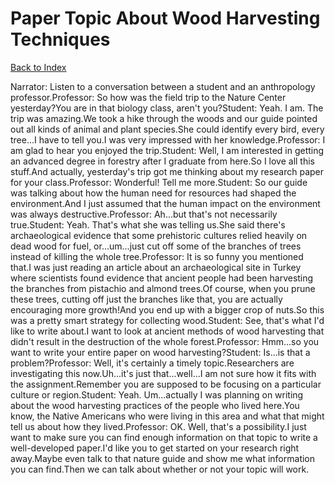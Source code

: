 # Paper Topic About Wood Harvesting Techniques
[Back to Index](https://github.com/windows10010/tpoExtractor/blog/master/README.md)

Narrator: Listen to a conversation between a student and an anthropology professor.Professor: So how was the field trip to the Nature Center yesterday?You are in that biology class, aren't you?Student: Yeah. I am. The trip was amazing.We took a hike through the woods and our guide pointed out all kinds of animal and plant species.She could identify every bird, every tree...I have to tell you.I was very impressed with her knowledge.Professor: I am glad to hear you enjoyed the trip.Student: Well, I am interested in getting an advanced degree in forestry after I graduate from here.So I love all this stuff.And actually, yesterday's trip got me thinking about my research paper for your class.Professor: Wonderful! Tell me more.Student: So our guide was talking about how the human need for resources had shaped the environment.And I just assumed that the human impact on the environment was always destructive.Professor: Ah...but that's not necessarily true.Student: Yeah. That's what she was telling us.She said there's archaeological evidence that some prehistoric cultures relied heavily on dead wood for fuel, or...um...just cut off some of the branches of trees instead of killing the whole tree.Professor: It is so funny you mentioned that.I was just reading an article about an archaeological site in Turkey where scientists found evidence that ancient people had been harvesting the branches from pistachio and almond trees.Of course, when you prune these trees, cutting off just the branches like that, you are actually encouraging more growth!And you end up with a bigger crop of nuts.So this was a pretty smart strategy for collecting wood.Student: See, that's what I'd like to write about.I want to look at ancient methods of wood harvesting that didn't result in the destruction of the whole forest.Professor: Hmm...so you want to write your entire paper on wood harvesting?Student: Is...is that a problem?Professor: Well, it's certainly a timely topic.Researchers are investigating this now.Uh...it's just that...well...I am not sure how it fits with the assignment.Remember you are supposed to be focusing on a particular culture or region.Student: Yeah. Um...actually I was planning on writing about the wood harvesting practices of the people who lived here.You know, the Native Americans who were living in this area and what that might tell us about how they lived.Professor: OK. Well, that's a possibility.I just want to make sure you can find enough information on that topic to write a well-developed paper.I'd like you to get started on your research right away.Maybe even talk to that nature guide and show me what information you can find.Then we can talk about whether or not your topic will work.
 